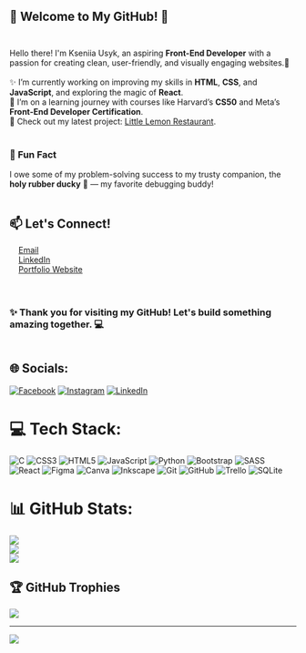 <!---
UnicornDevCraft/UnicornDevCraft is a ✨ special ✨ repository because its `README.md` (this file) appears on your GitHub profile.
You can click the Preview link to take a look at your changes.
--->
## 🌟 Welcome to My GitHub! 🌟<br><br>
Hello there! I'm Kseniia Usyk, an aspiring **Front-End Developer** with a passion for creating clean, user-friendly, and visually engaging websites.🚀<br><br> 
✨ I’m currently working on improving my skills in **HTML**, **CSS**, and **JavaScript**, and exploring the magic of **React**.<br>
🌱 I’m on a learning journey with courses like Harvard’s **CS50** and Meta’s **Front-End Developer Certification**.<br>
🔗 Check out my latest project: [Little Lemon Restaurant](https://unicorndevcraft.github.io/little-lemon/).<br><br>
### 🌟 Fun Fact  <br>
I owe some of my problem-solving success to my trusty companion, the **holy rubber ducky** 🐥 — my favorite debugging buddy!<br><br>
## 📫 Let's Connect!  <br>
&nbsp;&nbsp;&nbsp;&nbsp;[Email](mailto:kseniia.usyk@outlook.com)<br>
&nbsp;&nbsp;&nbsp;&nbsp;[LinkedIn](www.linkedin.com/in/kseniia-usyk)<br> 
&nbsp;&nbsp;&nbsp;&nbsp;[Portfolio Website](link-to-portfolio-website) <br><br><br>
### ✨ Thank you for visiting my GitHub! Let's build something amazing together. 💻<br><br>


## 🌐 Socials:
[![Facebook](https://img.shields.io/badge/Facebook-%231877F2.svg?logo=Facebook&logoColor=white)](https://facebook.com/kseniia.korovkina) [![Instagram](https://img.shields.io/badge/Instagram-%23E4405F.svg?logo=Instagram&logoColor=white)](https://instagram.com/kseniia.usyk) [![LinkedIn](https://img.shields.io/badge/LinkedIn-%230077B5.svg?logo=linkedin&logoColor=white)](https://linkedin.com/in/Kseniia-Usyk) 

# 💻 Tech Stack:
![C](https://img.shields.io/badge/c-%2300599C.svg?style=for-the-badge&logo=c&logoColor=white) ![CSS3](https://img.shields.io/badge/css3-%231572B6.svg?style=for-the-badge&logo=css3&logoColor=white) ![HTML5](https://img.shields.io/badge/html5-%23E34F26.svg?style=for-the-badge&logo=html5&logoColor=white) ![JavaScript](https://img.shields.io/badge/javascript-%23323330.svg?style=for-the-badge&logo=javascript&logoColor=%23F7DF1E) ![Python](https://img.shields.io/badge/python-3670A0?style=for-the-badge&logo=python&logoColor=ffdd54) ![Bootstrap](https://img.shields.io/badge/bootstrap-%238511FA.svg?style=for-the-badge&logo=bootstrap&logoColor=white) ![SASS](https://img.shields.io/badge/SASS-hotpink.svg?style=for-the-badge&logo=SASS&logoColor=white) ![React](https://img.shields.io/badge/react-%2320232a.svg?style=for-the-badge&logo=react&logoColor=%2361DAFB) ![Figma](https://img.shields.io/badge/figma-%23F24E1E.svg?style=for-the-badge&logo=figma&logoColor=white) ![Canva](https://img.shields.io/badge/Canva-%2300C4CC.svg?style=for-the-badge&logo=Canva&logoColor=white) ![Inkscape](https://img.shields.io/badge/Inkscape-e0e0e0?style=for-the-badge&logo=inkscape&logoColor=080A13) ![Git](https://img.shields.io/badge/git-%23F05033.svg?style=for-the-badge&logo=git&logoColor=white) ![GitHub](https://img.shields.io/badge/github-%23121011.svg?style=for-the-badge&logo=github&logoColor=white) ![Trello](https://img.shields.io/badge/Trello-%23026AA7.svg?style=for-the-badge&logo=Trello&logoColor=white) ![SQLite](https://img.shields.io/badge/sqlite-%2307405e.svg?style=for-the-badge&logo=sqlite&logoColor=white)
# 📊 GitHub Stats:
![](https://github-readme-stats.vercel.app/api?username=UnicornDevCraft&theme=omni&hide_border=true&include_all_commits=false&count_private=false)<br/>
![](https://github-readme-streak-stats.herokuapp.com/?user=UnicornDevCraft&theme=omni&hide_border=true)<br/>
![](https://github-readme-stats.vercel.app/api/top-langs/?username=UnicornDevCraft&theme=omni&hide_border=true&include_all_commits=false&count_private=false&layout=compact)

## 🏆 GitHub Trophies
![](https://github-profile-trophy.vercel.app/?username=UnicornDevCraft&theme=omni&no-frame=false&no-bg=true&margin-w=4)

---
[![](https://visitcount.itsvg.in/api?id=UnicornDevCraft&icon=10&color=10)](https://visitcount.itsvg.in)

<!-- Proudly created with GPRM ( https://gprm.itsvg.in ) -->
